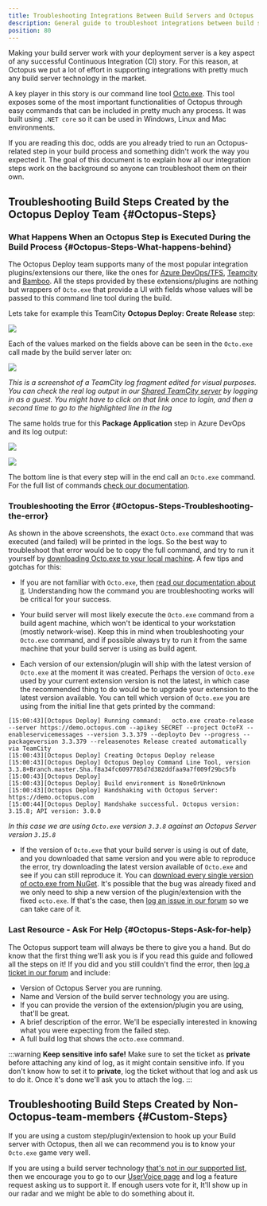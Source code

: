 ```yaml
---
title: Troubleshooting Integrations Between Build Servers and Octopus
description: General guide to troubleshoot integrations between build servers such as TeamCity or Azure DevOps with Octopus Deploy
position: 80
---
```


Making your build server work with your deployment server is a key aspect of any successful Continuous Integration (CI) story. For this reason, at Octopus we put a lot of effort in supporting integrations with pretty much any build server technology in the market.

A key player in this story is our command line tool [Octo.exe](docs/octopus-rest-api/octo.exe-command-line\index.md). This tool exposes some of the most important functionalities of Octopus through easy commands that can be included in pretty much any process. It was built using `.NET core` so it can be used in Windows, Linux and Mac environments.

If you are reading this doc, odds are you already tried to run an Octopus-related step in your build process and something didn't work the way you expected it. The goal of this document is to explain how all our integration steps work on the background so anyone can troubleshoot them on their own.

## Troubleshooting Build Steps Created by the Octopus Deploy Team {#Octopus-Steps}

### What Happens When an Octopus Step is Executed During the Build Process {#Octopus-Steps-What-happens-behind}

The Octopus Deploy team supports many of the most popular integration plugins/extensions our there, like the ones for [Azure DevOps/TFS](/docs/octopus-rest-api/tfs-azure-devops\index.md), [Teamcity](/docs/octopus-rest-api/teamcity/index.md) and [Bamboo](/docs/octopus-rest-api/bamboo.md). All the steps provided by these extensions/plugins are nothing but wrappers of `Octo.exe` that provide a UI with fields whose values will be passed to this command line tool during the build.

Lets take for example this TeamCity **Octopus Deploy: Create Release** step:

![](/docs\images\5672460\5672462.png)

Each of the values marked on the fields above can be seen in the `Octo.exe` call made by the build server later on:

![](/docs\images\5672460\5672463.png)

*This is a screenshot of a TeamCity log fragment edited for visual purposes. You can check the real log output in our [Shared TeamCity server](http://teamcity.octopus.com/viewLog.html?buildId=440630&buildTypeId=OctoFX_OctoFX&tab=buildLog&state=1021%2C1023#_state=1021,1023&focus=1024) by logging in as a guest. You might have to click on that link once to login, and then a second time to go to the highlighted line in the log*

The same holds true for this **Package Application** step in Azure DevOps and its log output:

![](/docs\images\5672460\5672464.png)


![](/docs\images\5672460\5672465.png)

The bottom line is that every step will in the end call an `Octo.exe` command. For the full list of commands [check our documentation](/docs/octopus-rest-api/octo.exe-command-line\index.md).

### Troubleshooting the Error {#Octopus-Steps-Troubleshooting-the-error}

As shown in the above screenshots, the exact `Octo.exe` command that was executed (and failed) will be printed in the logs. So the best way to troubleshoot that error would be to copy the full command, and try to run it yourself by [downloading Octo.exe to your local machine](https://octopus.com/downloads). A few tips and gotchas for this:

- If you are not familiar with `Octo.exe`, then [read our documentation about it](/docs/octopus-rest-api/octo.exe-command-line\index.md). Understanding how the command you are troubleshooting works will be critical for your success.

- Your build server will most likely execute the `Octo.exe` command from a build agent machine, which won't be identical to your workstation (mostly network-wise). Keep this in mind when troubleshooting your `Octo.exe` command, and if possible always try to run it from the same machine that your build server is using as build agent.

- Each version of our extension/plugin will ship with the latest version of `Octo.exe` at the moment it was created. Perhaps the version of `Octo.exe` used by your current extension version is not the latest, in which case the recommended thing to do would be to upgrade your extension to the latest version available. You can tell which version of `Octo.exe` you are using from the initial line that gets printed by the command:

```
[15:00:43][Octopus Deploy] Running command:   octo.exe create-release --server https://demo.octopus.com --apikey SECRET --project OctoFX --enableservicemessages --version 3.3.379 --deployto Dev --progress --packageversion 3.3.379 --releasenotes Release created automatically via TeamCity
[15:00:43][Octopus Deploy] Creating Octopus Deploy release
[15:00:43][Octopus Deploy] Octopus Deploy Command Line Tool, version 3.3.8+Branch.master.Sha.f8a34fc6097785d7d382ddfaa9a7f009f29bc5fb
[15:00:43][Octopus Deploy]
[15:00:43][Octopus Deploy] Build environment is NoneOrUnknown
[15:00:43][Octopus Deploy] Handshaking with Octopus Server: https://demo.octopus.com
[15:00:44][Octopus Deploy] Handshake successful. Octopus version: 3.15.8; API version: 3.0.0
```
*In this case we are using `Octo.exe` version `3.3.8` against an Octopus Server version `3.15.8`*

- If the version of `Octo.exe` that your build server is using is out of date, and you downloaded that same version and you were able to reproduce the error, try downloading the latest version available of `Octo.exe` and see if you can still reproduce it. You can [download every single version of octo.exe from NuGet](https://www.nuget.org/packages/OctopusTools/). It's possible that the bug was already fixed and we only need to ship a new version of the plugin/extension with the fixed `octo.exe`. If that's the case, then [log an issue in our forum](https://help.octopus.com) so we can take care of it.

### Last Resource - Ask For Help {#Octopus-Steps-Ask-for-help}

The Octopus support team will always be there to give you a hand. But do know that the first thing we'll ask you is if you read this guide and followed all the steps on it! If you did and you still couldn't find the error, then [log a ticket in our forum](https://help.octopus.com) and include:

- Version of Octopus Server you are running.
- Name and Version of the build server technology you are using.
- If you can provide the version of the extension/plugin you are using, that'll be great.
- A brief description of the error. We'll be especially interested in knowing what you were expecting from the failed step.
- A full build log that shows the `octo.exe` command.

:::warning
**Keep sensitive info safe!**
Make sure to set the ticket as **private** before attaching any kind of log, as it might contain sensitive info. If you don't know how to set it to **private**, log the ticket without that log and ask us to do it. Once it's done we'll ask you to attach the log.
:::


## Troubleshooting Build Steps Created by Non-Octopus-team-members {#Custom-Steps}

If you are using a custom step/plugin/extension to hook up your Build server with Octopus, then all we can recommend you is to know your `Octo.exe` game very well.

If you are using a build server technology [that's not in our supported list](/docs/octopus-rest-api/index.md), then we encourage you to go to our [UserVoice page](https://octopusdeploy.uservoice.com/) and log a feature request asking us to support it. If enough users vote for it, It'll show up in our radar and we might be able to do something about it.
